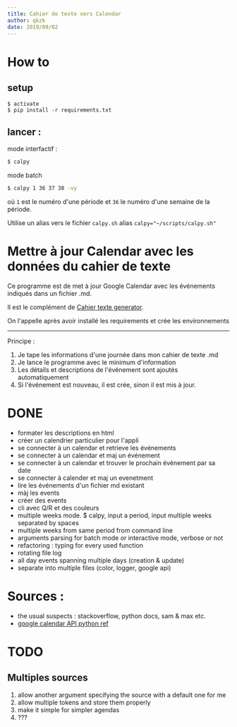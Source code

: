 ```yaml
---
title: Cahier de texte vers Calendar
author: qkzk
date: 2019/09/02
---
```


# How to

## setup

```
$ activate
$ pip install -r requirements.txt
```

## lancer :

mode interfactif :

```bash
$ calpy
```

mode batch

```bash
$ calpy 1 36 37 38 -vy
```

où `1` est le numéro d'une période et `36` le numéro d'une semaine de la
période.

Utilise un alias vers le fichier `calpy.sh` alias `calpy="~/scripts/calpy.sh"`

# Mettre à jour Calendar avec les données du cahier de texte

Ce programme est de met à jour Google Calendar avec les événements indiqués
dans un fichier .md.

Il est le complément de [Cahier texte generator](https://github.com/qkzk/cahier_texte_generator).

On l'appelle après avoir installé les requirements et crée les environnements

---

Principe :

1. Je tape les informations d'une journée dans mon cahier de texte .md
2. Je lance le programme avec le minimum d'information
3. Les détails et descriptions de l'événement sont ajoutés automatiquement
4. Si l'événement est nouveau, il est crée, sinon il est mis à jour.

# DONE

- formater les descriptions en html
- créer un calendrier particulier pour l'appli
- se connecter à un calendar et retrieve les événements
- se connecter à un calendar et maj un événement
- se connecter à un calendar et trouver le prochain événement par sa date
- se connecter à calender et maj un evenetment
- lire les événements d'un fichier md existant
- màj les events
- créer des events
- cli avec Q/R et des couleurs
- multiple weeks mode. $ calpy, input a period, input multiple weeks separated
  by spaces
- multiple weeks from same period from command line
- arguments parsing for batch mode or interactive mode, verbose or not
- refactoring : typing for every used function
- rotating file log
- all day events spanning multiple days (creation & update)
- separate into multiple files (color, logger, google api)

# Sources :

- the usual suspects : stackoverflow, python docs, sam & max etc.
- [google calendar API python ref](https://developers.google.com/calendar/quickstart/python?authuser=2)

# TODO

## Multiples sources

1. allow another argument specifying the source with a default one for me
2. allow multiple tokens and store them properly
3. make it simple for simpler agendas
4. ???

